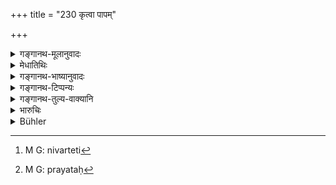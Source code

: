 +++
title = "230 कृत्वा पापम्"

+++

<details><summary>गङ्गानथ-मूलानुवादः</summary>

After having committed, a sin, if one repents, he becomes freed from that sin; he becomes purified by the renunciation—‘I shall not do so again.’—(230)
</details>

<details><summary>मेधातिथिः</summary>
<u>निवृत्तिपर्यन्तम्</u>[^३५४] इत्य् आहुः । 


[^३५४]:
     M G: nimittaparyantam

- <u>तद्</u> अयुक्तम् । 

- **संतापो** मनःपरिखेदः, "प्रमाद्यैतन् मया कृतम्" इत्येवंरूपः । **निवृत्तिस्** तु संकल्पो "न कर्तव्यः **पुनः**" इति । क्रियाभेदं च दर्शयति । क्त्वाप्रत्ययेन संतप्य निवृत्य इति[^३५५] । अतः प्रायश्चित्तवत् ख्यापनानुतापनिवृत्तयः प्रायश्चित्तिना कर्तव्याः । **पूयते**[^३५६] सिद्धिम् आप्नोति ॥ ११.२३० ॥


[^३५६]:
     M G: prayataḥ


[^३५५]:
     M G: nivarteti
</details>

<details><summary>गङ्गानथ-भाष्यानुवादः</summary>

Some people take the ‘repentance’ to extend up to the term ‘renunciation.’ But this is not light; as ‘*repentance*’ consists in
*mental depression*, while ‘*renunciation*’ is in the form of the
resolution ‘such an act shall not be done again’; and that the two are distinct acts is shown by the past-participial affix ‘*ktvā*’ in ‘*santapya*’—‘after one has repented, then comes the *renunciation*.’

Thus then the sense is—‘Like the expiation, the sinner should also do (a) the confession, (b) the repentance and the renunciation.

‘*Becomes purified*’—obtains success.—(230)
</details>

<details><summary>गङ्गानथ-टिप्पन्यः</summary>

This verse is quoted in *Prāyaścittaviveka* (p. 30).
</details>

<details><summary>गङ्गानथ-तुल्य-वाक्यानि</summary>

**(verses 11.227-233)  
**

See Comparative notes for [Verse 11.228](http://www.wisdomlib.org/hinduism/book/manusmriti-with-the-commentary-of-medhatithi/d/doc202132.html#comparative-notes "English translation of verse").
</details>

<details><summary>भारुचिः</summary>

तथा च सति निवृत्तिर् अपि पूर्ववत् प्रायस्चित्तम् इत्य् एतत् सिद्धम् ॥ ११.२२८ ॥
</details>

<details><summary>Bühler</summary>

231	He who has committed a sin and has repented, is freed from that sin, but he is purified only by (the resolution of) ceasing (to sin and thinking) 'I will do so no more.'
</details>
